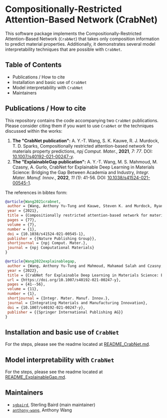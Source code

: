 # Compositionally-Restricted Attention-Based Network (CrabNet)

This software package implements the Compositionally-Restricted Attention-Based Network (`CrabNet`) that takes only composition information to predict material properties.
Additionally, it demonstrates several model interpretability techniques that are possible with `CrabNet`.



## Table of Contents
* Publications / How to cite
* Installation and basic use of `CrabNet`
* Model interpretability with `CrabNet`
* Maintainers



## Publications / How to cite

This repository contains the code accompanying two `CrabNet` publications. Please consider citing them if you want to use `CrabNet` or the techniques discussed within the works:

1. **The "CrabNet publication":** A. Y.-T. Wang, S. K. Kauwe, R. J. Murdock, T. D. Sparks, Compositionally restricted attention-based network for materials property predictions, *npj Comput. Mater.*, **2021**, *7: 77*. DOI: [10.1007/s40192-021-00247-y](https://doi.org/10.1038/s41524-021-00545-1).
1. **The "ExplainableGap publication":** A. Y.-T. Wang, M. S. Mahmoud, M. Czasny, A. Gurlo, CrabNet for Explainable Deep Learning in Materials Science: Bridging the Gap Between Academia and Industry, *Integr. Mater. Manuf. Innov.*, **2022**, *11 (1)*: 41-56. DOI: [10.1038/s41524-021-00545-1](https://doi.org/10.1007/s40192-021-00247-y).


The references in bibtex form:
```bibtex
@article{Wang2021crabnet,
 author = {Wang, Anthony Yu-Tung and Kauwe, Steven K. and Murdock, Ryan J. and Sparks, Taylor D.},
 year = {2021},
 title = {Compositionally restricted attention-based network for materials property predictions},
 pages = {77},
 volume = {7},
 number = {1},
 doi = {10.1038/s41524-021-00545-1},
 publisher = {{Nature Publishing Group}},
 shortjournal = {npj Comput. Mater.},
 journal = {npj Computational Materials}
}
```

```bibtex
@article{Wang2022explainablegap,
 author = {Wang, Anthony Yu-Tung and Mahmoud, Mahamad Salah and Czasny, Mathias and Gurlo, Aleksander},
 year = {2022},
 title = {CrabNet for Explainable Deep Learning in Materials Science: Bridging the Gap Between Academia and Industry},
 url = {https://doi.org/10.1007/s40192-021-00247-y},
 pages = {41--56},
 volume = {11},
 number = {1},
 shortjournal = {Integr. Mater. Manuf. Innov.},
 journal = {Integrating Materials and Manufacturing Innovation},
 doi = {10.1007/s40192-021-00247-y},
 publisher = {{Springer International Publishing AG}}
}
```



## Installation and basic use of `CrabNet`
For the steps, please see the readme located at [README_CrabNet.md](README_CrabNet.md).



## Model interpretability with `CrabNet`
For the steps, please see the readme located at [README_ExplainableGap.md](README_ExplainableGap.md).



## Maintainers
* [`sgbaird`](https://github.com/sgbaird), Sterling Baird (main maintainer)
* [`anthony-wang`](https://github.com/anthony-wang), Anthony Wang
